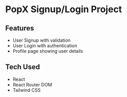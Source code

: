 # PopX Signup/Login Project

## Features
- User Signup with validation
- User Login with authentication
- Profile page showing user details

## Tech Used
- React
- React Router DOM
- Tailwind CSS